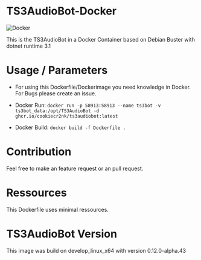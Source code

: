 # TS3AudioBot-Docker

![Docker](https://github.com/CookieCr2nk/TS3AudioBot-Docker/workflows/Docker/badge.svg?branch=master)

This is the TS3AudioBot in a Docker Container based on Debian Buster with dotnet runtime 3.1

# Usage / Parameters

* For using this Dockerfile/Dockerimage you need knowledge in Docker. For Bugs please create an issue.
* Docker Run: ```docker run -p 58913:58913 --name ts3bot -v ts3bot_data:/opt/TS3AudioBot -d ghcr.io/cookiecr2nk/ts3audiobot:latest```

* Docker Build:  ```docker build -f Dockerfile . ```

# Contribution

Feel free to make an feature request or an pull request.

# Ressources

This Dockerfile uses minimal ressources.

# TS3AudioBot Version

This image was build on develop_linux_x64 with version 0.12.0-alpha.43
